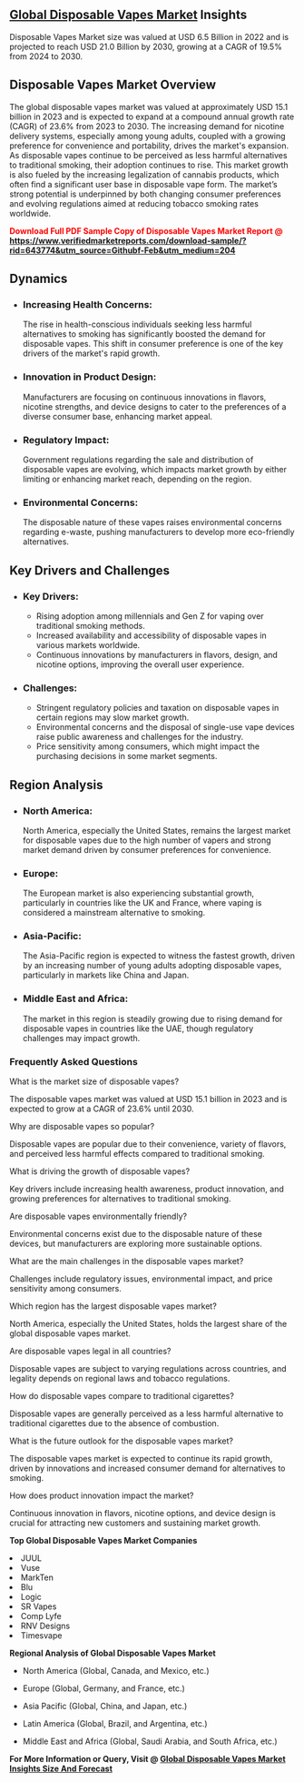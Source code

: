 <h2><a href="https://www.verifiedmarketreports.com/download-sample/?rid=643774&amp;utm_source=Githubf&amp;utm_medium=204" target="_blank">Global Disposable Vapes Market</a> Insights</h2><p>Disposable Vapes Market size was valued at USD 6.5 Billion in 2022 and is projected to reach USD 21.0 Billion by 2030, growing at a CAGR of 19.5% from 2024 to 2030.</p><p> <h2>Disposable Vapes Market Overview</h2> <p>The global disposable vapes market was valued at approximately USD 15.1 billion in 2023 and is expected to expand at a compound annual growth rate (CAGR) of 23.6% from 2023 to 2030. The increasing demand for nicotine delivery systems, especially among young adults, coupled with a growing preference for convenience and portability, drives the market's expansion. As disposable vapes continue to be perceived as less harmful alternatives to traditional smoking, their adoption continues to rise. This market growth is also fueled by the increasing legalization of cannabis products, which often find a significant user base in disposable vape form. The market’s strong potential is underpinned by both changing consumer preferences and evolving regulations aimed at reducing tobacco smoking rates worldwide. </p> <p><strong><p><span class=""><span style="color: #ff0000;"><strong>Download Full PDF Sample Copy of Disposable Vapes Market Report</strong> @ </span><a href="https://www.verifiedmarketreports.com/download-sample/?rid=643774&amp;utm_source=Githubf-Feb&amp;utm_medium=204" target="_blank">https://www.verifiedmarketreports.com/download-sample/?rid=643774&amp;utm_source=Githubf-Feb&amp;utm_medium=204</a></span></p></strong></p> <h2>Dynamics</h2> <ul> <li><h3>Increasing Health Concerns:</h3> The rise in health-conscious individuals seeking less harmful alternatives to smoking has significantly boosted the demand for disposable vapes. This shift in consumer preference is one of the key drivers of the market's rapid growth.</li> <li><h3>Innovation in Product Design:</h3> Manufacturers are focusing on continuous innovations in flavors, nicotine strengths, and device designs to cater to the preferences of a diverse consumer base, enhancing market appeal.</li> <li><h3>Regulatory Impact:</h3> Government regulations regarding the sale and distribution of disposable vapes are evolving, which impacts market growth by either limiting or enhancing market reach, depending on the region.</li> <li><h3>Environmental Concerns:</h3> The disposable nature of these vapes raises environmental concerns regarding e-waste, pushing manufacturers to develop more eco-friendly alternatives.</li> </ul> <h2>Key Drivers and Challenges</h2> <ul> <li><h3>Key Drivers:</h3> <ul> <li>Rising adoption among millennials and Gen Z for vaping over traditional smoking methods.</li> <li>Increased availability and accessibility of disposable vapes in various markets worldwide.</li> <li>Continuous innovations by manufacturers in flavors, design, and nicotine options, improving the overall user experience.</li> </ul> </li> <li><h3>Challenges:</h3> <ul> <li>Stringent regulatory policies and taxation on disposable vapes in certain regions may slow market growth.</li> <li>Environmental concerns and the disposal of single-use vape devices raise public awareness and challenges for the industry.</li> <li>Price sensitivity among consumers, which might impact the purchasing decisions in some market segments.</li> </ul> </li> </ul> <h2>Region Analysis</h2> <ul> <li><h3>North America:</h3> North America, especially the United States, remains the largest market for disposable vapes due to the high number of vapers and strong market demand driven by consumer preferences for convenience.</li> <li><h3>Europe:</h3> The European market is also experiencing substantial growth, particularly in countries like the UK and France, where vaping is considered a mainstream alternative to smoking.</li> <li><h3>Asia-Pacific:</h3> The Asia-Pacific region is expected to witness the fastest growth, driven by an increasing number of young adults adopting disposable vapes, particularly in markets like China and Japan.</li> <li><h3>Middle East and Africa:</h3> The market in this region is steadily growing due to rising demand for disposable vapes in countries like the UAE, though regulatory challenges may impact growth.</li> </ul> <h3>Frequently Asked Questions</h3> <p>What is the market size of disposable vapes?</p> <p>The disposable vapes market was valued at USD 15.1 billion in 2023 and is expected to grow at a CAGR of 23.6% until 2030.</p> <p>Why are disposable vapes so popular?</p> <p>Disposable vapes are popular due to their convenience, variety of flavors, and perceived less harmful effects compared to traditional smoking.</p> <p>What is driving the growth of disposable vapes?</p> <p>Key drivers include increasing health awareness, product innovation, and growing preferences for alternatives to traditional smoking.</p> <p>Are disposable vapes environmentally friendly?</p> <p>Environmental concerns exist due to the disposable nature of these devices, but manufacturers are exploring more sustainable options.</p> <p>What are the main challenges in the disposable vapes market?</p> <p>Challenges include regulatory issues, environmental impact, and price sensitivity among consumers.</p> <p>Which region has the largest disposable vapes market?</p> <p>North America, especially the United States, holds the largest share of the global disposable vapes market.</p> <p>Are disposable vapes legal in all countries?</p> <p>Disposable vapes are subject to varying regulations across countries, and legality depends on regional laws and tobacco regulations.</p> <p>How do disposable vapes compare to traditional cigarettes?</p> <p>Disposable vapes are generally perceived as a less harmful alternative to traditional cigarettes due to the absence of combustion.</p> <p>What is the future outlook for the disposable vapes market?</p> <p>The disposable vapes market is expected to continue its rapid growth, driven by innovations and increased consumer demand for alternatives to smoking.</p> <p>How does product innovation impact the market?</p> <p>Continuous innovation in flavors, nicotine options, and device design is crucial for attracting new customers and sustaining market growth.</p> </p><p><strong>Top Global Disposable Vapes Market Companies</strong></p><div data-test-id=""><p><li>JUUL</li><li> Vuse</li><li> MarkTen</li><li> Blu</li><li> Logic</li><li> SR Vapes</li><li> Comp Lyfe</li><li> RNV Designs</li><li> Timesvape</li></p><div><strong>Regional Analysis of&nbsp;Global Disposable Vapes Market</strong></div><ul><li dir="ltr"><p dir="ltr">North America&nbsp;(Global, Canada, and Mexico, etc.)</p></li><li dir="ltr"><p dir="ltr">Europe (Global, Germany, and France, etc.)</p></li><li dir="ltr"><p dir="ltr">Asia Pacific&nbsp;(Global, China, and Japan, etc.)</p></li><li dir="ltr"><p dir="ltr">Latin America&nbsp;(Global, Brazil, and Argentina, etc.)</p></li><li dir="ltr">Middle East and Africa&nbsp;(Global, Saudi Arabia, and South Africa, etc.)</li></ul><p><strong>For More Information or Query, Visit @&nbsp;</strong><strong><a href="https://www.verifiedmarketreports.com/product/disposable-vapes-market/?utm_source=Githubf&amp;utm_medium=204" target="_blank">Global Disposable Vapes Market Insights Size And Forecast</a></strong></p></div>
